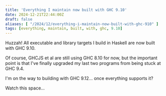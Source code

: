 ```yaml
---
title: 'Everything I maintain now built with GHC 9.10'
date: 2024-12-21T22:44:00Z
draft: false
aliases: [ "/2024/12/everything-i-maintain-now-built-with-ghc-910" ]
tags: [everything, maintain, built, with, ghc, 9.10]
---
```


Huzzah! All executable and library targets I build in Haskell are now built with GHC 9.10.

Of course, GHCJS et al are still using GHC 8.10 for now, but the important point is that I've finally upgraded my last two programs from being stuck at GHC 9.4.

I'm on the way to building with GHC 9.12... once everything supports it?

Watch this space...